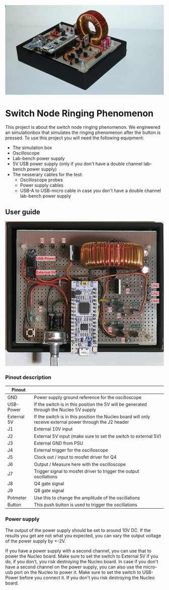 ![alt text](https://github.com/S1146468/Project-Buck-Converter/blob/master/Product_Front_view.jpg "")

# Switch Node Ringing Phenomenon

This project is about the switch node ringing phenomenon. We engineered an simulationbox that simulates the ringing phenomenon after the button is pressed. 
To use this project you will need the following equipment:
* The simulation box
* Oscilloscope
* Lab-bench power supply
* 5V USB power supply (only if you don't have a double channel lab-bench power supply)
* The nesserary cables for the test:
    * Oscilloscope probes
    * Power supply cables
    * USB-A to USB-micro cable in case you don't have a double channel lab-bench power supply


## User guide

![alt text](https://github.com/S1146468/Project-Buck-Converter/blob/master/Product_Top_view.png "")

### Pinout description
| Pinout            |               |
| ----------------- | ------------- | 
| GND	            | Power supply ground reference for the oscilloscope    |
| USB-Power	        | If the switch is in this position the 5V will be generated through the Nucleo 5V supply     |
| External 5V	    | If the switch is in this position the Nucleo board will only receive external power through the J2 header     |
| J1                | External 10V input    |
| J2                | External 5V input (make sure to set the switch to external 5V)     |
| J3                | External GND from PSU     |
| J4                | External trigger for the oscilloscope     |
| J5                | Clock out / input to mosfet driver for Q4     |
| J6                | Output / Measure here with the oscilloscope     |
| J7                | Trigger signal to mosfet driver to trigger the output oscillations     |     
| J8                | Q4 gate signal     |
| J9                | Q8 gate signal     |
| Potmeter          | Use this to change the amplitude of the oscillations     |
| Button            | This push button is used to trigger the oscillations     |


### Power supply
The output of the power supply should be set to around 10V DC. If the results you get are not what you expected, you can vary the output voltage of the power supply by +-2V.

If you have a power supply with a second channel, you can use that to power the Nucleo board. Make sure to set the switch to External 5V if you do, if you don't, you risk destroying the Nucleo board.
In case if you don't have a second channel on the power supply, you can also use the micro-usb port on the Nucleo to power it. Make sure to set the switch to USB-Power before you connect it. If you don't you risk destroying the Nucleo board.
